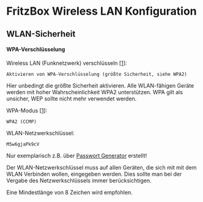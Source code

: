 # FritzBox Wireless LAN Konfiguration

## WLAN-Sicherheit

#### WPA-Verschlüsselung

Wireless LAN (Funknetzwerk) verschlüsseln [[1][WEB001]]:
```
Aktivieren von WPA-Verschlüsselung (größte Sicherheit, siehe WPA2)
```

Hier unbedingt die größte Sicherheit aktivieren. Alle WLAN-fähigen Geräte
werden mit hoher Wahrscheinlichkeit WPA2 unterstützen. WPA gilt als unsicher,
WEP sollte nicht mehr verwendet werden.

WPA-Modus [[1][WEB001]]:
```
WPA2 (CCMP)
```

WLAN-Netzwerkschlüssel:
```
M5w6gjaPk9cV
```
Nur exemplarisch z.B. über [Passwort Generator][WEB002] erstellt! 

Der WLAN-Netzwerkschlüssel muss auf allen Geräten, die sich mit
mit dem WLAN Verbinden wollen, eingegeben werden. Dies sollte 
man bei der Vergabe des Netzwerkschlüssels immer berücksichtigen.

Eine Mindestlänge von 8 Zeichen wird empfohlen.


[WEB001]:https://de.wikipedia.org/wiki/WPA2
[WEB002]: http://www.onlinepasswortgenerator.de/
